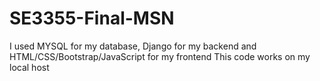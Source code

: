 # SE3355-Final-MSN

I used MYSQL for my database, Django for my backend and HTML/CSS/Bootstrap/JavaScript for my frontend
This code works on my local host